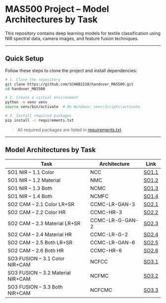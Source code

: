 
# MAS500 Project – Model Architectures by Task

This repository contains deep learning models for textile classification using NIR spectral data, camera images, and feature fusion techniques.

---

##  Quick Setup

Follow these steps to clone the project and install dependencies:

```bash
# 1. Clone the repository
git clone https://github.com/SCHAB2210/handover_MAS500.git
cd handover_MAS500

# 2. Create a virtual environment
python -m venv venv
source venv/bin/activate  # On Windows: venv\Scripts\activate

# 3. Install required packages
pip install -r requirements.txt
```

>  All required packages are listed in [requirements.txt](./requirements.txt).

---

## Model Architectures by Task

| Task                        | Architecture     | Link                                           |
|----------------------------|------------------|------------------------------------------------|
| SO1 NIR – 1.1 Color        | NCC              | [SO1.1](./SO1/SO1.1/)                          |
| SO1 NIR – 1.2 Material     | NMC              | [SO1.2](./SO1/SO1.2/)                          |
| SO1 NIR – 1.3 Both         | NCMC             | [SO1.3](./SO1/SO1.3/)                          |
| SO1 NIR – 1.4 Both         | NCMFC            | [SO1.4](./SO1/SO1.4/)                          |
| SO2 CAM – 2.1 Color LR+SR | CCMC-LR-GAN-3    | [SO2.1](./SO2/SO2.1/)                          |
| SO2 CAM – 2.2 Color HR     | CCMC-HR-3        | [SO2.2](./SO2/SO2.2/)                          |
| SO2 CAM – 2.3 Material LR+SR | CCMC-LR-G-GAN-2 | [SO2.3](./SO2/SO2.3/)                          |
| SO2 CAM – 2.4 Material HR  | CCMC-LR-G-2      | [SO2.4](./SO2/SO2.4/)                          |
| SO2 CAM – 2.5 Both LR+SR  | CCMC-LR-GAN-6    | [SO2.5](./SO2/SO2.5/)                          |
| SO2 CAM – 2.6 Both HR      | CCMC-HR-6        | [SO2.6](./SO2/SO2.6/)                          |
| SO3 FUSION – 3.1 Color NIR+CAM | NCFCC          | [SO3.1](./SO3/SO3.1/)                          |
| SO3 FUSION – 3.2 Material NIR+CAM | NCFMC      | [SO3.2](./SO3/SO3.2/)                          |
| SO3 FUSION – 3.3 Both NIR+CAM | NCFCMC         | [SO3.3](./SO3/SO3.3/)                          |
